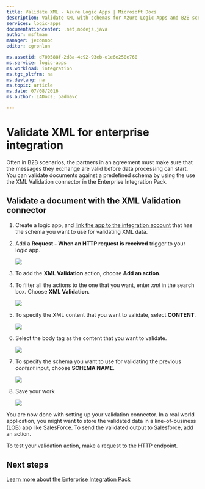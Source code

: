 ```yaml
---
title: Validate XML - Azure Logic Apps | Microsoft Docs
description: Validate XML with schemas for Azure Logic Apps and B2B scenarios by using the Enterprise Integration Pack
services: logic-apps
documentationcenter: .net,nodejs,java
author: msftman
manager: jeconnoc
editor: cgronlun

ms.assetid: d700588f-2d8a-4c92-93eb-e1e6e250e760
ms.service: logic-apps
ms.workload: integration
ms.tgt_pltfrm: na
ms.devlang: na
ms.topic: article
ms.date: 07/08/2016
ms.author: LADocs; padmavc

---
```

# Validate XML for enterprise integration

Often in B2B scenarios, the partners in an agreement must make sure that 
the messages they exchange are valid before data processing can start. 
You can validate documents against a predefined schema by using the 
use the XML Validation connector in the Enterprise Integration Pack.

## Validate a document with the XML Validation connector

1. Create a logic app, and 
[link the app to the integration account](../logic-apps/logic-apps-enterprise-integration-accounts.md "Learn to link an integration account to a Logic app") 
that has the schema you want to use for validating XML data.

2. Add a **Request - When an HTTP request is received** 
trigger to your logic app.

	![](./media/logic-apps-enterprise-integration-xml-validation/xml-1.png)

3. To add the **XML Validation** action, choose **Add an action**.

4. To filter all the actions to the one that you want, 
enter *xml* in the search box. Choose **XML Validation**.

	![](./media/logic-apps-enterprise-integration-xml-validation/xml-2.png)

5. To specify the XML content that you want to validate, 
select **CONTENT**.

	![](./media/logic-apps-enterprise-integration-xml-validation/xml-1-5.png)

6. Select the body tag as the content that you want to validate.

	![](./media/logic-apps-enterprise-integration-xml-validation/xml-3.png)

7. To specify the schema you want to use for validating 
the previous *content* input, choose **SCHEMA NAME**.

	![](./media/logic-apps-enterprise-integration-xml-validation/xml-4.png)

8. Save your work  

	![](./media/logic-apps-enterprise-integration-xml-validation/xml-5.png)

You are now done with setting up your validation connector. 
In a real world application, you might want to store the 
validated data in a line-of-business (LOB) app like SalesForce. 
To send the validated output to Salesforce, add an action.

To test your validation action, make a request to the HTTP endpoint.

## Next steps
[Learn more about the Enterprise Integration Pack](../logic-apps/logic-apps-enterprise-integration-overview.md "Learn about Enterprise Integration Pack")   

